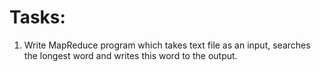 # Tasks:

1. Write MapReduce program which takes text file as an input, searches the longest word and writes 
this word to the output.